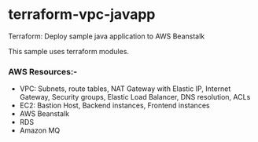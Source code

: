 # terraform-vpc-javapp

Terraform: Deploy sample java application to AWS Beanstalk

This sample uses terraform modules.

### AWS Resources:-

- VPC: Subnets, route tables, NAT Gateway with Elastic IP, Internet Gateway, Security groups, Elastic Load Balancer, DNS resolution, ACLs
- EC2: Bastion Host, Backend instances, Frontend instances
- AWS Beanstalk
- RDS
- Amazon MQ
